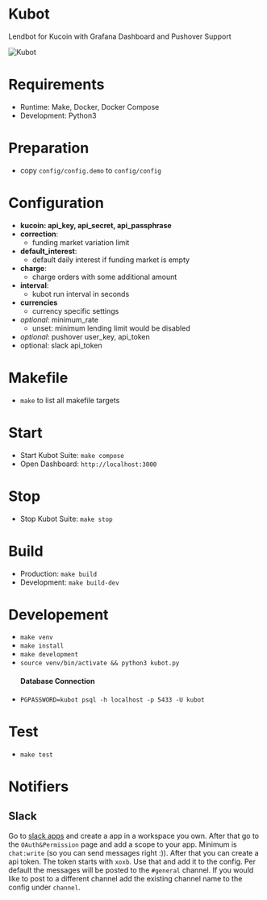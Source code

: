 # Kubot
Lendbot for Kucoin with Grafana Dashboard and Pushover Support

![Kubot](https://github.com/desy83/kubot/workflows/Kubot/badge.svg)

# Requirements
- Runtime: Make, Docker, Docker Compose
- Development: Python3

# Preparation
- copy `config/config.demo` to `config/config`
  
# Configuration

- **kucoin:  api_key, api_secret, api_passphrase**
- **correction**:
  - funding market variation limit
- **default_interest**:
  - default daily interest if funding market is empty
- **charge**:
  - charge orders with some additional amount
- **interval**:
  - kubot run interval in seconds
- **currencies**
  - currency specific settings
- *optional*: minimum_rate
  - unset: minimum lending limit would be disabled
- *optional*: pushover user_key, api_token
- optional: slack api_token

# Makefile
- `make` to list all makefile targets

# Start
- Start Kubot Suite: `make compose`
- Open Dashboard: `http://localhost:3000`

# Stop
- Stop Kubot Suite: `make stop`

# Build
- Production: `make build`
- Development: `make build-dev`

# Developement
- `make venv`
- `make install`
- `make development`
- `source venv/bin/activate && python3 kubot.py`
  #### Database Connection
- `PGPASSWORD=kubot psql -h localhost -p 5433 -U kubot` 

# Test
- `make test`


# Notifiers
## Slack
Go to [slack apps](https://api.slack.com/apps) and create a app in a workspace you own.
After that go to the `OAuth&Permission` page and add a scope to your app.
Minimum is `chat:write` (so you can send messages right :)).
After that you can create a api token. The token starts with `xoxb`.
Use that and add it to the config.
Per default the messages will be posted to the `#general` channel.
If you would like to post to a different channel add the existing channel name
to the config under `channel`.

